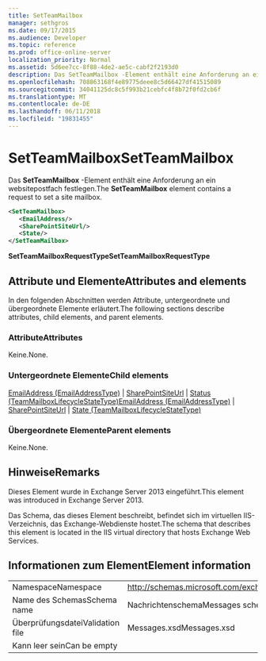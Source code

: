 ```yaml
---
title: SetTeamMailbox
manager: sethgros
ms.date: 09/17/2015
ms.audience: Developer
ms.topic: reference
ms.prod: office-online-server
localization_priority: Normal
ms.assetid: 5d6ee7cc-8f88-4de2-ae5c-cabf2f2193d0
description: Das SetTeamMailbox -Element enthält eine Anforderung an ein websitepostfach festlegen.
ms.openlocfilehash: 708863168f4e89775deee8c5d66427df41515089
ms.sourcegitcommit: 34041125dc8c5f993b21cebfc4f8b72f0fd2cb6f
ms.translationtype: MT
ms.contentlocale: de-DE
ms.lasthandoff: 06/11/2018
ms.locfileid: "19831455"
---
```

# <a name="setteammailbox"></a><span data-ttu-id="1d70b-103">SetTeamMailbox</span><span class="sxs-lookup"><span data-stu-id="1d70b-103">SetTeamMailbox</span></span>

<span data-ttu-id="1d70b-104">Das **SetTeamMailbox** -Element enthält eine Anforderung an ein websitepostfach festlegen.</span><span class="sxs-lookup"><span data-stu-id="1d70b-104">The **SetTeamMailbox** element contains a request to set a site mailbox.</span></span> 
  
```XML
<SetTeamMailbox>
   <EmailAddress/>
   <SharePointSiteUrl/>
   <State/>
</SetTeamMailbox>
```

 <span data-ttu-id="1d70b-105">**SetTeamMailboxRequestType**</span><span class="sxs-lookup"><span data-stu-id="1d70b-105">**SetTeamMailboxRequestType**</span></span>
## <a name="attributes-and-elements"></a><span data-ttu-id="1d70b-106">Attribute und Elemente</span><span class="sxs-lookup"><span data-stu-id="1d70b-106">Attributes and elements</span></span>

<span data-ttu-id="1d70b-107">In den folgenden Abschnitten werden Attribute, untergeordnete und übergeordnete Elemente erläutert.</span><span class="sxs-lookup"><span data-stu-id="1d70b-107">The following sections describe attributes, child elements, and parent elements.</span></span>
  
### <a name="attributes"></a><span data-ttu-id="1d70b-108">Attribute</span><span class="sxs-lookup"><span data-stu-id="1d70b-108">Attributes</span></span>

<span data-ttu-id="1d70b-109">Keine.</span><span class="sxs-lookup"><span data-stu-id="1d70b-109">None.</span></span>
  
### <a name="child-elements"></a><span data-ttu-id="1d70b-110">Untergeordnete Elemente</span><span class="sxs-lookup"><span data-stu-id="1d70b-110">Child elements</span></span>

<span data-ttu-id="1d70b-111">[EmailAddress (EmailAddressType)](emailaddress-emailaddresstype.md) | [SharePointSiteUrl](sharepointsiteurl.md) | [Status (TeamMailboxLifecycleStateType)](state-teammailboxlifecyclestatetype.md)</span><span class="sxs-lookup"><span data-stu-id="1d70b-111">[EmailAddress (EmailAddressType)](emailaddress-emailaddresstype.md) | [SharePointSiteUrl](sharepointsiteurl.md) | [State (TeamMailboxLifecycleStateType)](state-teammailboxlifecyclestatetype.md)</span></span>
  
### <a name="parent-elements"></a><span data-ttu-id="1d70b-112">Übergeordnete Elemente</span><span class="sxs-lookup"><span data-stu-id="1d70b-112">Parent elements</span></span>

<span data-ttu-id="1d70b-113">Keine.</span><span class="sxs-lookup"><span data-stu-id="1d70b-113">None.</span></span>
  
## <a name="remarks"></a><span data-ttu-id="1d70b-114">Hinweise</span><span class="sxs-lookup"><span data-stu-id="1d70b-114">Remarks</span></span>

<span data-ttu-id="1d70b-115">Dieses Element wurde in Exchange Server 2013 eingeführt.</span><span class="sxs-lookup"><span data-stu-id="1d70b-115">This element was introduced in Exchange Server 2013.</span></span>
  
<span data-ttu-id="1d70b-116">Das Schema, das dieses Element beschreibt, befindet sich im virtuellen IIS-Verzeichnis, das Exchange-Webdienste hostet.</span><span class="sxs-lookup"><span data-stu-id="1d70b-116">The schema that describes this element is located in the IIS virtual directory that hosts Exchange Web Services.</span></span>
  
## <a name="element-information"></a><span data-ttu-id="1d70b-117">Informationen zum Element</span><span class="sxs-lookup"><span data-stu-id="1d70b-117">Element information</span></span>

|||
|:-----|:-----|
|<span data-ttu-id="1d70b-118">Namespace</span><span class="sxs-lookup"><span data-stu-id="1d70b-118">Namespace</span></span>  <br/> |http://schemas.microsoft.com/exchange/services/2006/messages  <br/> |
|<span data-ttu-id="1d70b-119">Name des Schemas</span><span class="sxs-lookup"><span data-stu-id="1d70b-119">Schema name</span></span>  <br/> |<span data-ttu-id="1d70b-120">Nachrichtenschema</span><span class="sxs-lookup"><span data-stu-id="1d70b-120">Messages schema</span></span>  <br/> |
|<span data-ttu-id="1d70b-121">Überprüfungsdatei</span><span class="sxs-lookup"><span data-stu-id="1d70b-121">Validation file</span></span>  <br/> |<span data-ttu-id="1d70b-122">Messages.xsd</span><span class="sxs-lookup"><span data-stu-id="1d70b-122">Messages.xsd</span></span>  <br/> |
|<span data-ttu-id="1d70b-123">Kann leer sein</span><span class="sxs-lookup"><span data-stu-id="1d70b-123">Can be empty</span></span>  <br/> ||
   

